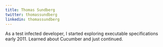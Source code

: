 ```yaml
---
title: Thomas Sundberg
twitter: thomassundberg
linkedin: thomassundberg
---
```


As a test infected developer, I started exploring executable specifications early 2011. 
Learned about Cucumber and just continued.